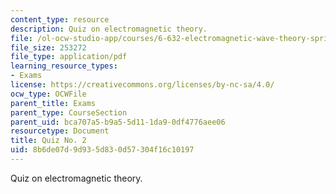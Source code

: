 ```yaml
---
content_type: resource
description: Quiz on electromagnetic theory.
file: /ol-ocw-studio-app/courses/6-632-electromagnetic-wave-theory-spring-2003/8b6de07d9d935d830d57304f16c10197_Q2.pdf
file_size: 253272
file_type: application/pdf
learning_resource_types:
- Exams
license: https://creativecommons.org/licenses/by-nc-sa/4.0/
ocw_type: OCWFile
parent_title: Exams
parent_type: CourseSection
parent_uid: bca707a5-b9a5-5d11-1da9-0df4776aee06
resourcetype: Document
title: Quiz No. 2
uid: 8b6de07d-9d93-5d83-0d57-304f16c10197
---
```

Quiz on electromagnetic theory.
